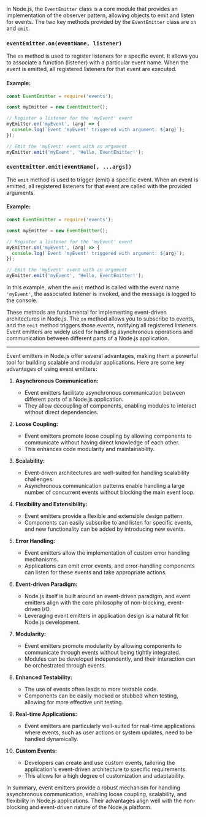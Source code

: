 In Node.js, the `EventEmitter` class is a core module that provides an implementation of the observer pattern, allowing objects to emit and listen for events. The two key methods provided by the `EventEmitter` class are `on` and `emit`.

### `eventEmitter.on(eventName, listener)`

The `on` method is used to register listeners for a specific event. It allows you to associate a function (listener) with a particular event name. When the event is emitted, all registered listeners for that event are executed.

#### Example:

```javascript
const EventEmitter = require('events');

const myEmitter = new EventEmitter();

// Register a listener for the 'myEvent' event
myEmitter.on('myEvent', (arg) => {
  console.log(`Event 'myEvent' triggered with argument: ${arg}`);
});

// Emit the 'myEvent' event with an argument
myEmitter.emit('myEvent', 'Hello, EventEmitter!');
```

### `eventEmitter.emit(eventName[, ...args])`

The `emit` method is used to trigger (emit) a specific event. When an event is emitted, all registered listeners for that event are called with the provided arguments.

#### Example:

```javascript
const EventEmitter = require('events');

const myEmitter = new EventEmitter();

// Register a listener for the 'myEvent' event
myEmitter.on('myEvent', (arg) => {
  console.log(`Event 'myEvent' triggered with argument: ${arg}`);
});

// Emit the 'myEvent' event with an argument
myEmitter.emit('myEvent', 'Hello, EventEmitter!');
```

In this example, when the `emit` method is called with the event name `'myEvent'`, the associated listener is invoked, and the message is logged to the console.

These methods are fundamental for implementing event-driven architectures in Node.js. The `on` method allows you to subscribe to events, and the `emit` method triggers those events, notifying all registered listeners. Event emitters are widely used for handling asynchronous operations and communication between different parts of a Node.js application.

---

Event emitters in Node.js offer several advantages, making them a powerful tool for building scalable and modular applications. Here are some key advantages of using event emitters:

1. **Asynchronous Communication:**
   - Event emitters facilitate asynchronous communication between different parts of a Node.js application.
   - They allow decoupling of components, enabling modules to interact without direct dependencies.

2. **Loose Coupling:**
   - Event emitters promote loose coupling by allowing components to communicate without having direct knowledge of each other.
   - This enhances code modularity and maintainability.

3. **Scalability:**
   - Event-driven architectures are well-suited for handling scalability challenges.
   - Asynchronous communication patterns enable handling a large number of concurrent events without blocking the main event loop.

4. **Flexibility and Extensibility:**
   - Event emitters provide a flexible and extensible design pattern.
   - Components can easily subscribe to and listen for specific events, and new functionality can be added by introducing new events.

5. **Error Handling:**
   - Event emitters allow the implementation of custom error handling mechanisms.
   - Applications can emit error events, and error-handling components can listen for these events and take appropriate actions.

6. **Event-driven Paradigm:**
   - Node.js itself is built around an event-driven paradigm, and event emitters align with the core philosophy of non-blocking, event-driven I/O.
   - Leveraging event emitters in application design is a natural fit for Node.js development.

7. **Modularity:**
   - Event emitters promote modularity by allowing components to communicate through events without being tightly integrated.
   - Modules can be developed independently, and their interaction can be orchestrated through events.

8. **Enhanced Testability:**
   - The use of events often leads to more testable code.
   - Components can be easily mocked or stubbed when testing, allowing for more effective unit testing.

9. **Real-time Applications:**
   - Event emitters are particularly well-suited for real-time applications where events, such as user actions or system updates, need to be handled dynamically.

10. **Custom Events:**
    - Developers can create and use custom events, tailoring the application's event-driven architecture to specific requirements.
    - This allows for a high degree of customization and adaptability.

In summary, event emitters provide a robust mechanism for handling asynchronous communication, enabling loose coupling, scalability, and flexibility in Node.js applications. Their advantages align well with the non-blocking and event-driven nature of the Node.js platform.